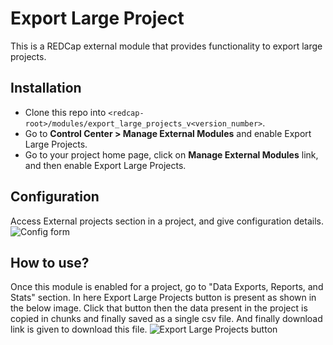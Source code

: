 # Export Large Project
This is a REDCap external module that provides functionality to export large projects.

## Installation
- Clone this repo into `<redcap-root>/modules/export_large_projects_v<version_number>`.
- Go to **Control Center > Manage External Modules** and enable Export Large Projects.
- Go to your project home page, click on **Manage External Modules** link, and then enable Export Large Projects.

## Configuration
Access External projects section in a project, and give configuration details.
![Config form](img/configuration.png)

## How to use?
Once this module is enabled for a project, go to "Data Exports, Reports, and Stats" section. In here Export Large Projects button is present as shown in the below image.
Click that button then the data present in the project is copied in chunks and finally saved as a single csv file. And finally download link is given to download this file.
![Export Large Projects button](img/export_large_project_button.png)

